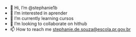 - 👋 Hi, I’m @stephanie1b
- 👀 I’m interested in  aprender
- 🌱 I’m currently learning  cursos
- 💞️ I’m looking to collaborate on hithub
- 📫 How to reach me  stephanie.de.souza@escola.pr.gov.br

<!---
stephanie1b/stephanie1b is a ✨ special ✨ repository because its `README.md` (this file) appears on your GitHub profile.
You can click the Preview link to take a look at your changes.
--->
